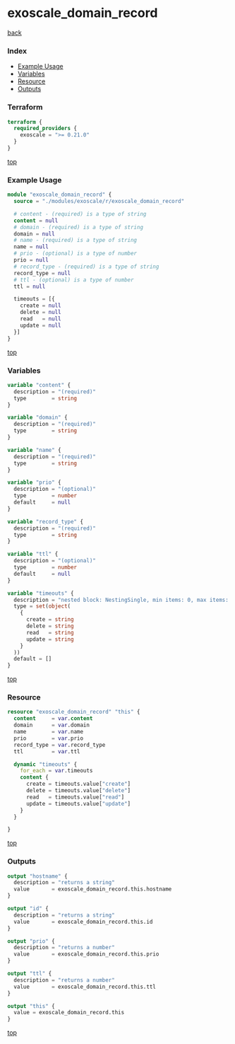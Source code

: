 # exoscale_domain_record

[back](../exoscale.md)

### Index

- [Example Usage](#example-usage)
- [Variables](#variables)
- [Resource](#resource)
- [Outputs](#outputs)

### Terraform

```terraform
terraform {
  required_providers {
    exoscale = ">= 0.21.0"
  }
}
```

[top](#index)

### Example Usage

```terraform
module "exoscale_domain_record" {
  source = "./modules/exoscale/r/exoscale_domain_record"

  # content - (required) is a type of string
  content = null
  # domain - (required) is a type of string
  domain = null
  # name - (required) is a type of string
  name = null
  # prio - (optional) is a type of number
  prio = null
  # record_type - (required) is a type of string
  record_type = null
  # ttl - (optional) is a type of number
  ttl = null

  timeouts = [{
    create = null
    delete = null
    read   = null
    update = null
  }]
}
```

[top](#index)

### Variables

```terraform
variable "content" {
  description = "(required)"
  type        = string
}

variable "domain" {
  description = "(required)"
  type        = string
}

variable "name" {
  description = "(required)"
  type        = string
}

variable "prio" {
  description = "(optional)"
  type        = number
  default     = null
}

variable "record_type" {
  description = "(required)"
  type        = string
}

variable "ttl" {
  description = "(optional)"
  type        = number
  default     = null
}

variable "timeouts" {
  description = "nested block: NestingSingle, min items: 0, max items: 0"
  type = set(object(
    {
      create = string
      delete = string
      read   = string
      update = string
    }
  ))
  default = []
}
```

[top](#index)

### Resource

```terraform
resource "exoscale_domain_record" "this" {
  content     = var.content
  domain      = var.domain
  name        = var.name
  prio        = var.prio
  record_type = var.record_type
  ttl         = var.ttl

  dynamic "timeouts" {
    for_each = var.timeouts
    content {
      create = timeouts.value["create"]
      delete = timeouts.value["delete"]
      read   = timeouts.value["read"]
      update = timeouts.value["update"]
    }
  }

}
```

[top](#index)

### Outputs

```terraform
output "hostname" {
  description = "returns a string"
  value       = exoscale_domain_record.this.hostname
}

output "id" {
  description = "returns a string"
  value       = exoscale_domain_record.this.id
}

output "prio" {
  description = "returns a number"
  value       = exoscale_domain_record.this.prio
}

output "ttl" {
  description = "returns a number"
  value       = exoscale_domain_record.this.ttl
}

output "this" {
  value = exoscale_domain_record.this
}
```

[top](#index)